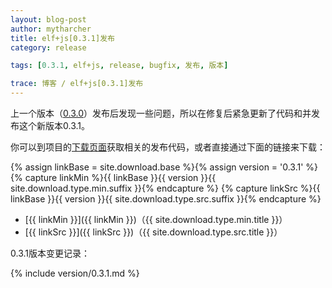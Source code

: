 ```yaml
---
layout: blog-post
author: mytharcher
title: elf+js[0.3.1]发布
category: release

tags: [0.3.1, elf+js, release, bugfix, 发布, 版本]

trace: 博客 / elf+js[0.3.1]发布
---
```


上一个版本（[0.3.0](/blog/posts/0.3.0-release-note.html)）发布后发现一些问题，所以在修复后紧急更新了代码和并发布这个新版本0.3.1。

你可以到项目的[下载页面](/downloads/)获取相关的发布代码，或者直接通过下面的链接来下载：

{% assign linkBase = site.download.base %}{% assign version = '0.3.1' %}
{% capture linkMin %}{{ linkBase }}{{ version }}{{ site.download.type.min.suffix }}{% endcapture %}
{% capture linkSrc %}{{ linkBase }}{{ version }}{{ site.download.type.src.suffix }}{% endcapture %}
* [{{ linkMin }}]({{ linkMin }})（{{ site.download.type.min.title }}）
* [{{ linkSrc }}]({{ linkSrc }})（{{ site.download.type.src.title }}）

0.3.1版本变更记录：

{% include version/0.3.1.md %}
